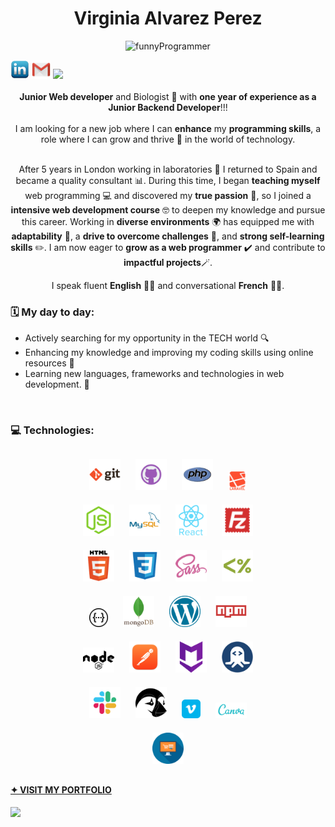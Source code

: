 <h1 align="center"> Virginia Alvarez Perez </h1> 


  <!-- <h2 align="center""> ** 🏜️ HI THERE!😎 **  </h2>-->
 
  <p align="center" >
    <img src="https://github.com/virchaca/virchaca/assets/139872250/d04701cd-2bb9-4752-8c8d-15f92d3fdb46" alt="funnyProgrammer" width="20%">
  </p> 

 <div>
   <a target="_blank" href="https://www.linkedin.com/in/virginia-alvarezperez/" rel="nofollow"><img src="./images/linkedin.png" alt="LinkedIn"  style="width: 30px" style="margin-right: 40px"></a> 
   <a target="_blank" href="mailto:virginia.alvarez82@gmail.com"><img src="./images/gmailR.png" alt="Gmail" style="width: 30px;"></a>
   <a target="_blank" href="https://virchaca.github.io/portfolio/"> <img style="width: 100px" src="https://github.com/user-attachments/assets/542da6b0-1897-4873-bab1-40cf8b45984c"></a>    
 </div>
 <br>

 

<!-- <a target="_blank" href="https://virchaca.github.io/portfolio/" style="color: green; text-decoration: none;">VISIT MY PORTFOLIO </a><span>✨</span>
<img src="./images/portfolio.png" alt="" style="width: 30px;">-->


<!-- 
<div> 
<h2 align="center">
  ** 🏜️ HI THERE!😎 ** </h2> <span >
  <img src="https://github.com/virchaca/virchaca/assets/139872250/d04701cd-2bb9-4752-8c8d-15f92d3fdb46" alt="funnyProgrammer" width="50%">
</span>
</div> -->
 

<div align="center">
<strong>Junior Web developer</strong> and Biologist 🍃  with <strong>one year of experience as a Junior Backend Developer</strong>!!! 
</div>
<br>
<div align="center">
I am looking for a new job where I can <strong>enhance</strong> my <strong>programming skills</strong>, a role where I can grow and thrive 🚀 in the world of technology. 
</div>
<br>

<p align="center" padding-inline="40px">
After 5 years in London working in laboratories 🧪 I returned to Spain and became a quality consultant 📊. During this time, I began <strong>teaching myself</strong> web programming 💻 and discovered my <strong>true passion</strong> 💚, so I joined a <strong> intensive web development course</strong> 🤓 to deepen my knowledge and pursue this career. 
Working in <strong>diverse environments</strong> 🌍 has equipped me with <strong>adaptability</strong> 🔄, a <strong>drive to overcome challenges</strong> 🚀, and <strong>strong self-learning skills</strong> ✏️.
I am now eager to <strong>grow as a web programmer</strong> ✔️ and contribute to <strong>impactful projects</strong>🪄.</p> 

<p align="center">
I speak fluent <strong>English</strong> 💂‍♀️  and conversational <strong>French</strong> 🧀🗼.
</p>


<h3>🗓️ My day to day: </h3>

- Actively searching for my opportunity in the TECH world 🔍 
- Enhancing my knowledge and improving my coding skills using online resources  🧠 
- Learning new languages, frameworks and technologies in web development. 🦾
 
<br>

<h3>💻 Technologies:</h3>

<div align="center" style="padding-inline: 80px; margin: 20px"> 
<img src="./images/git.png" alt="" style="width: 50px; padding: 10px">
<img src="./images/github.png" alt="" style="width: 50px; padding: 10px">
<img src="./images/php.png" alt="" style="width: 50px; padding: 10px">
<img src="./images/laravel.png" alt="" style="width: 30px; padding: 10px">
<img src="./images/js2.png" alt="" style="width: 50px; padding: 10px">
<img src="./images/mysql.png" alt="" style="width: 50px; padding: 10px">
<img src="./images/react_original_wordmark_logo_icon_146375.png" alt="" style="width: 50px; padding: 10px">
<img src="./images/filezilla.png" alt="" style="width: 50px; padding: 10px">
<img src="./images/html.png" alt="" style="width: 50px; padding: 10px">
<img src="./images/css.png" alt="" style="width: 50px; padding: 10px">
<img src="./images/sass.png" alt="" style="width: 50px; padding: 10px">
<img src="./images/ejs.png" alt="" style="width: 50px; padding: 10px">
<img src="./images/swagger.png" alt="" style="width: 30px; padding: 10px">
<img src="./images/mongodb.png" alt="" style="width: 50px; padding: 10px">
<img src="./images/wordpress.png" alt="" style="width: 50px; padding: 10px">
<img src="./images/npm.png" alt="" style="width: 50px; padding: 10px">
<img src="./images/node.png" alt="" style="width: 50px; padding: 10px">
<img src="./images/postman.png" alt="" style="width: 50px; padding: 10px">
<img src="./images/markdown.png" alt="" style="width: 50px; padding: 10px">
<img src="./images/rapidapi.png" alt="" style="width: 50px; padding: 10px">
<img src="./images/slack.png" alt="" style="width: 50px; padding: 10px">
<img src="./images/prestashop.png" alt="" style="width: 50px; color: green; padding: 10px">
<img src="./images/vimeo.png" alt="" style="width: 30px; padding: 10px">
<img src="./images/canva.png" alt="" style="width: 50px; padding: 10px"> 
<img src="./images/ecommerce.png" alt="" style="width: 50px; padding: 10px">
</div>


  #### [✦ VISIT MY PORTFOLIO](https://virchaca.github.io/portfolio/) 



<!--<h3> 🌐 Contact me:</h3>
  
####  🌐 Contact me on: <a target="_blank" href="https://www.linkedin.com/in/virginia-alvarezperez/" rel="nofollow"><img src="./images/linkedin.png" alt="LinkedIn"  style="width: 30px;"></a> <span> or </span> <a target="_blank" href="mailto:virginia.alvarez82@gmail.com"><img src="./images/gmailR.png" alt="Gmail" style="width: 20px;"></a>
<a target="_blank" href="mailto:virginia.alvarez82@gmail.com" color="green" text-decoration="none"><img src="./images/gmailR.png" alt="Gmail" style="width: 20px;"> virginia.alvarez82@gmail.com</a>-->

[![](https://visitcount.itsvg.in/api?id=virchaca&label=Profile%20Views&color=3&icon=2&pretty=true)](https://visitcount.itsvg.in)



<!-- 
<p align="right">
  <img src="https://github.com/virchaca/virchaca/assets/139872250/d04701cd-2bb9-4752-8c8d-15f92d3fdb46" alt="funnyProgrammer">
</p> -->
